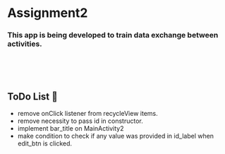 # Assignment2

### This app is being developed to train data exchange between activities.

<br><br><br>

## ToDo List 📔
+ remove onClick listener from recycleView items.
+ remove necessity to pass id in constructor.
+ implement bar_title on MainActivity2
+ make condition to check if any value was provided in id_label when edit_btn is clicked.
